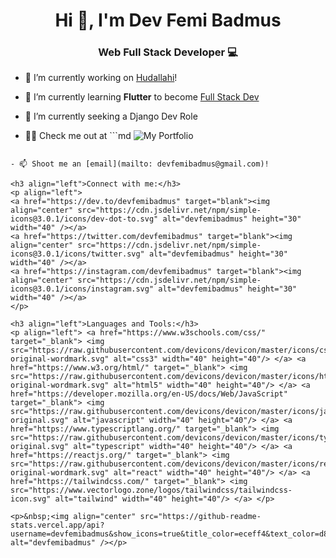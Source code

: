 <h1 align="center">Hi 👋, I'm Dev Femi Badmus</h1>
<h3 align="center">Web Full Stack Developer 💻 </h3>

- 🔭 I’m currently working on [Hudallahi](https://hudallahi.herokuapp.com)!

- 🌱 I’m currently learning **Flutter** to become [Full Stack Dev](https://flutter.com/)

- 🤝 I’m currently seeking a Django Dev Role

- 👨‍💻 Check me out at ```md
![My Portfolio](https://github.com/devfemibadmus/devfemibadmus)
```

- 📫 Shoot me an [email](mailto: devfemibadmus@gmail.com)!

<h3 align="left">Connect with me:</h3>
<p align="left">
<a href="https://dev.to/devfemibadmus" target="blank"><img align="center" src="https://cdn.jsdelivr.net/npm/simple-icons@3.0.1/icons/dev-dot-to.svg" alt="devfemibadmus" height="30" width="40" /></a>
<a href="https://twitter.com/devfemibadmus" target="blank"><img align="center" src="https://cdn.jsdelivr.net/npm/simple-icons@3.0.1/icons/twitter.svg" alt="devfemibadmus" height="30" width="40" /></a>
<a href="https://instagram.com/devfemibadmus" target="blank"><img align="center" src="https://cdn.jsdelivr.net/npm/simple-icons@3.0.1/icons/instagram.svg" alt="devfemibadmus" height="30" width="40" /></a>
</p>

<h3 align="left">Languages and Tools:</h3>
<p align="left"> <a href="https://www.w3schools.com/css/" target="_blank"> <img src="https://raw.githubusercontent.com/devicons/devicon/master/icons/css3/css3-original-wordmark.svg" alt="css3" width="40" height="40"/> </a> <a href="https://www.w3.org/html/" target="_blank"> <img src="https://raw.githubusercontent.com/devicons/devicon/master/icons/html5/html5-original-wordmark.svg" alt="html5" width="40" height="40"/> </a> <a href="https://developer.mozilla.org/en-US/docs/Web/JavaScript" target="_blank"> <img src="https://raw.githubusercontent.com/devicons/devicon/master/icons/javascript/javascript-original.svg" alt="javascript" width="40" height="40"/> </a> <a href="https://www.typescriptlang.org/" target="_blank"> <img src="https://raw.githubusercontent.com/devicons/devicon/master/icons/typescript/typescript-original.svg" alt="typescript" width="40" height="40"/> </a> <a href="https://reactjs.org/" target="_blank"> <img src="https://raw.githubusercontent.com/devicons/devicon/master/icons/react/react-original-wordmark.svg" alt="react" width="40" height="40"/> </a> <a href="https://tailwindcss.com/" target="_blank"> <img src="https://www.vectorlogo.zone/logos/tailwindcss/tailwindcss-icon.svg" alt="tailwind" width="40" height="40"/> </a> </p>

<p>&nbsp;<img align="center" src="https://github-readme-stats.vercel.app/api?username=devfemibadmus&show_icons=true&title_color=eceff4&text_color=d8dee9&bg_color=434c5e&locale=en" alt="devfemibadmus" /></p>
